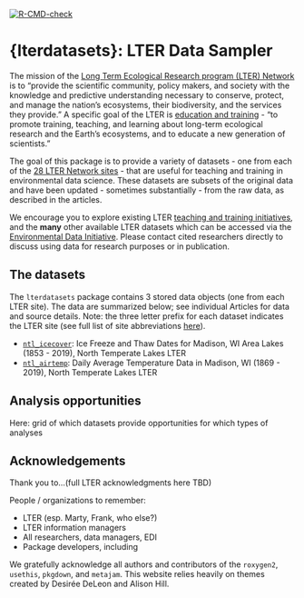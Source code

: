 
<!-- badges: start -->

[![R-CMD-check](https://github.com/lter/lterdatasampler/workflows/R-CMD-check/badge.svg)](https://github.com/lter/lterdatasampler/actions)
<!-- badges: end -->

# {lterdatasets}: LTER Data Sampler

The mission of the [Long Term Ecological Research program (LTER)
Network](https://lternet.edu/) is to “provide the scientific community,
policy makers, and society with the knowledge and predictive
understanding necessary to conserve, protect, and manage the nation’s
ecosystems, their biodiversity, and the services they provide.” A
specific goal of the LTER is [education and
training](https://lternet.edu/education-and-training/) - “to promote
training, teaching, and learning about long-term ecological research and
the Earth’s ecosystems, and to educate a new generation of scientists.”

The goal of this package is to provide a variety of datasets - one from
each of the [28 LTER Network sites](https://lternet.edu/site/) - that
are useful for teaching and training in environmental data science.
These datasets are subsets of the original data and have been updated -
sometimes substantially - from the raw data, as described in the
articles.

We encourage you to explore existing LTER [teaching and training
initiatives](https://lternet.edu/education-and-training/), and the
**many** other available LTER datasets which can be accessed via the
[Environmental Data
Initiative](https://environmentaldatainitiative.org/). Please contact
cited researchers directly to discuss using data for research purposes
or in publication.

## The datasets

The `lterdatasets` package contains 3 stored data objects (one from each
LTER site). The data are summarized below; see individual Articles for
data and source details. Note: the three letter prefix for each dataset
indicates the LTER site (see full list of site abbreviations
[here](https://lternet.edu/site/)).

-   [`ntl_icecover`](): Ice Freeze and Thaw Dates for Madison, WI Area
    Lakes (1853 - 2019), North Temperate Lakes LTER
-   [`ntl_airtemp`](): Daily Average Temperature Data in Madison, WI
    (1869 - 2019), North Temperate Lakes LTER

## Analysis opportunities

Here: grid of which datasets provide opportunities for which types of
analyses

## Acknowledgements

Thank you to…(full LTER acknowledgments here TBD)

People / organizations to remember:

-   LTER (esp. Marty, Frank, who else?)
-   LTER information managers
-   All researchers, data managers, EDI
-   Package developers, including

We gratefully acknowledge all authors and contributors of the
`roxygen2`, `usethis`, `pkgdown`, and `metajam`. This website relies
heavily on themes created by Desirée DeLeon and Alison Hill.
